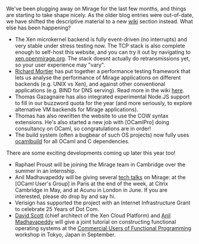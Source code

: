 We've been plugging away on Mirage for the last few months, and things are starting to take shape nicely. As the older blog entries were out-of-date, we have shifted the descriptive material to a new [wiki](/wiki) section instead. What else has been happening?

* The Xen microkernel backend is fully event-driven (no interrupts) and very stable under stress testing now. The TCP stack is also complete enough to self-host this website, and you can try it out by navigating to [xen.openmirage.org](http://xen.openmirage.org). The stack doesnt actually do retransmissions yet, so your user experience may "vary".
* [Richard Mortier](http://www.cs.nott.ac.uk/~rmm/) has put together a performance testing framework that lets us analyse the performance of Mirage applications on different backends (e.g. UNIX vs Xen), and against other conventional applications (e.g. BIND for DNS serving). Read more in the wiki [here](/wiki/performance).
* Thomas Gazagnaire has also integrated experimental Node.JS support to fill in our buzzword quota for the year (and more seriously, to explore alternative VM backends for Mirage applications). 
* Thomas has also rewritten the website to use the COW syntax extensions. He's also started a new job with [OCamlPro] doing consultancy on OCaml, so congratulations are in order!
* The build system (often a bugbear of such OS projects) now fully uses [ocamlbuild]() for all OCaml and C dependencies.

There are some exciting developments coming up later this year too!

* Raphael Proust will be joining the Mirage team in Cambridge over the summer in an internship.
* Anil Madhavapeddy will be giving several [tech talks](/wiki/talks) on Mirage: at the [OCaml User's Group] in Paris at the end of the week, at Citrix Cambridge in May, and at Acunu in London in June. If you are interested, please do drop by and say hi.
* Verisign has supported the project with an Internet Infrastructure Grant to celebrate 25 Years of Dot Com.
* [David Scott](http://dave.recoil.org) (chief architect of the Xen Cloud Platform) and [Anil Madhavapeddy](http://anil.recoil.org) will give a joint tutorial on constructing functional operating systems at the [Commercial Users of Functional Programming](http://cufp.org) workshop in Tokyo, Japan in September.
